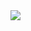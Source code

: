 <img src="https://user-images.githubusercontent.com/46281169/61459958-4122f580-a987-11e9-988b-aa0c26acfe8b.PNG">
